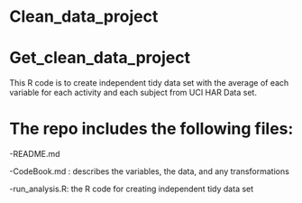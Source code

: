 # Clean_data_project

Get_clean_data_project
================================================================================================================================
This R code is to create independent tidy data set with the average of each variable for each activity and each subject from UCI HAR Data set. 


The repo includes the following files:
=========================================
-README.md

-CodeBook.md : describes the variables, the data, and any transformations

-run_analysis.R: the R code for creating independent tidy data set 




